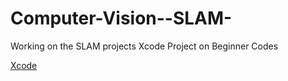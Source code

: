 # Computer-Vision--SLAM-
 Working on the SLAM projects
Xcode Project on Beginner Codes

[Xcode](https://github.com/nikku1234/Computer-Vision--SLAM-/tree/master/Xcode%20Project/Working%20with%20Opencv)
